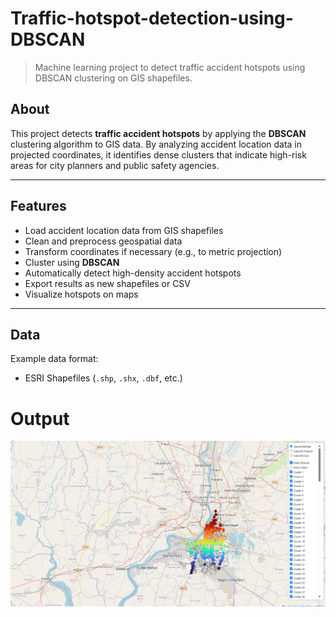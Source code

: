 # Traffic-hotspot-detection-using-DBSCAN

> Machine learning project to detect traffic accident hotspots using DBSCAN clustering on GIS shapefiles.

## About
This project detects **traffic accident hotspots** by applying the **DBSCAN** clustering algorithm to GIS data. By analyzing accident location data in projected coordinates, it identifies dense clusters that indicate high-risk areas for city planners and public safety agencies.

---

## Features
- Load accident location data from GIS shapefiles
- Clean and preprocess geospatial data
- Transform coordinates if necessary (e.g., to metric projection)
- Cluster using **DBSCAN**
- Automatically detect high-density accident hotspots
- Export results as new shapefiles or CSV
- Visualize hotspots on maps

---

## Data
Example data format:
- ESRI Shapefiles (`.shp`, `.shx`, `.dbf`, etc.)

# Output
![image_alt](https://github.com/aashika3582/Traffic-hotspot-detection-using-DBSCAN/blob/c49c6698ef4d7e6eb2d35a72f9731f48cd8d52b4/result.png)
